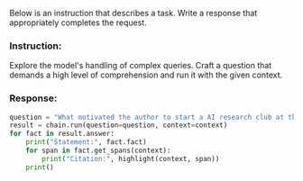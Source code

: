 Below is an instruction that describes a task. Write a response that appropriately completes the request.

### Instruction:
Explore the model's handling of complex queries. Craft a question that demands a high level of comprehension and run it with the given context.

### Response:
```python
question = "What motivated the author to start a AI research club at the University of Oxford?"
result = chain.run(question=question, context=context)
for fact in result.answer:
    print("Statement:", fact.fact)
    for span in fact.get_spans(context):
        print("Citation:", highlight(context, span))
    print()
```